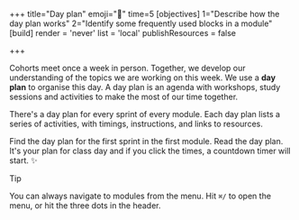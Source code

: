 +++
title="Day plan"
emoji="📅"
time=5
[objectives]
    1="Describe how the day plan works"
    2="Identify some frequently used blocks in a module"
[build]
  render = 'never'
  list = 'local'
  publishResources = false

+++

Cohorts meet once a week in person. Together, we develop our understanding of the topics we are working on this week. We use a **day plan** to organise this day. A day plan is an agenda with workshops, study sessions and activities to make the most of our time together.

There's a day plan for every sprint of every module. Each day plan lists a series of activities, with timings, instructions, and links to resources.

Find the day plan for the first sprint in the first module. Read the day plan. It's your plan for class day and if you click the times, a countdown timer will start. ✨

> [!TIP]
> You can always navigate to modules from the menu. Hit `⌘/` to open the menu, or hit the three dots in the header.
